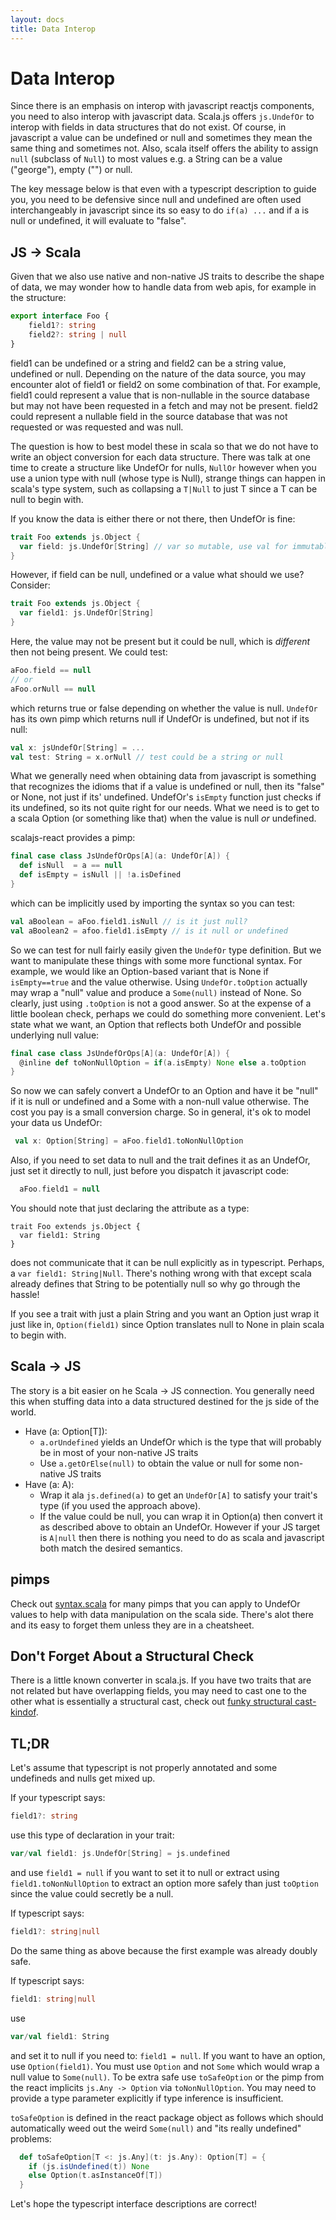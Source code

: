 ```yaml
---
layout: docs
title: Data Interop
---
```

# Data Interop
Since there is an emphasis on interop with javascript reactjs components, you need to also interop with javascript data. Scala.js offers `js.UndefOr` to interop with fields in data structures that do not exist. Of course, in javascript a value can be undefined or null and sometimes they mean the same thing and sometimes not. Also, scala itself offers the ability to assign `null` (subclass of `Null`) to most values e.g. a String can be a value ("george"), empty ("") or null.

The key message below is that even with a typescript description to guide you, you need to be defensive since null and undefined are often used interchangeably in javascript since its so easy to do `if(a) ...` and if a is null or undefined, it will evaluate to "false".

## JS -> Scala
Given that we also use native and non-native JS traits to describe the shape of data, we may wonder how to handle data from web apis, for example in the structure:

```typescript
export interface Foo { 
    field1?: string
    field2?: string | null
}
```

field1 can be undefined or a string and field2 can be a string value, undefined or null. Depending on the nature of the data source, you may encounter alot of field1 or field2 on some combination of that. For example, field1 could represent a value that is non-nullable in the source database but may not have been requested in a fetch and may not be present. field2 could represent a nullable field in the source database that was not requested or was requested and was null.

The question is how to best model these in scala so that we do not have to write an object conversion for each data structure. There was talk at one time to create a structure like UndefOr for nulls, `NullOr` however when you use a union type with null (whose type is Null), strange things can happen in scala's type system, such as collapsing a `T|Null` to just T since a T can be null to begin with.

If you know the data is either there or not there, then UndefOr is fine:

```scala
trait Foo extends js.Object {
  var field: js.UndefOr[String] // var so mutable, use val for immutable
}
```

However, if field can be null, undefined or a value what should we use? Consider:

```scala
trait Foo extends js.Object {
  var field1: js.UndefOr[String]
}
```

Here, the value may not be present but it could be null, which is *different* then not being present. We could test:

```scala
aFoo.field == null
// or
aFoo.orNull == null
```

which returns true or false depending on whether the value is null. `UndefOr` has its own pimp which returns null if UndefOr is undefined, but not if its null:

```scala
val x: jsUndefOr[String] = ...
val test: String = x.orNull // test could be a string or null
```

What we generally need when obtaining data from javascript is something that recognizes the idioms that if a value is undefined or null, then its "false" or None, not just if its' undefined. UndefOr's `isEmpty` function just checks if its undefined, so its not quite right for our needs. What we need is to get to a scala Option (or something like that) when the value is null *or* undefined.

scalajs-react provides a pimp:
```scala
final case class JsUndefOrOps[A](a: UndefOr[A]) {
  def isNull  = a == null
  def isEmpty = isNull || !a.isDefined
}
```

which can be implicitly used by importing the syntax so you can test:

```scala
val aBoolean = aFoo.field1.isNull // is it just null?
val aBoolean2 = afoo.field1.isEmpty // is it null or undefined
```

So we can test for null fairly easily given the `UndefOr` type definition. But we want to manipulate these things with some more functional syntax. For example, we would like an Option-based variant that is None if `isEmpty==true` and the value otherwise. Using `UndefOr.toOption` actually may wrap a "null" value and produce a `Some(null)` instead of None. So clearly, just using `.toOption` is not a good answer. So at the expense of a little boolean check, perhaps we could do something more convenient. Let's state what we want, an Option that reflects both UndefOr and possible underlying null value:

```scala
final case class JsUndefOrOps[A](a: UndefOr[A]) {
  @inline def toNonNullOption = if(a.isEmpty) None else a.toOption
}
```

So now we can safely convert a UndefOr to an Option and have it be "null" if it is null or undefined and a Some with a non-null value otherwise. The cost you pay is a small conversion charge. So in general, it's ok to model your data us UndefOr:

```scala
 val x: Option[String] = aFoo.field1.toNonNullOption
```

Also, if you need to set data to null and the trait defines it as an UndefOr, just set it directly to null, just before you dispatch it javascript code:
```scala
  aFoo.field1 = null
```

You should note that just declaring the attribute as a type:

```
trait Foo extends js.Object {
  var field1: String
}
```

does not communicate that it can be null explicitly as in typescript. Perhaps, a `var field1: String|Null`. There's nothing wrong with that except scala already defines that String to be potentially null so why go through the hassle!

If you see a trait with just a plain String and you want an Option just wrap it just like in, `Option(field1)` since Option translates null to None in plain scala to begin with.

## Scala -> JS
The story is a bit easier on he Scala -> JS connection. You generally need this when stuffing data into a data structured destined for the js side of the world.

* Have (a: Option[T]): 
   * `a.orUndefined` yields an UndefOr which is the type that will probably be in most of your non-native JS traits
   * Use `a.getOrElse(null)` to obtain the value or null for some non-native JS traits
* Have (a: A): 
   * Wrap it ala `js.defined(a)` to get an `UndefOr[A]` to satisfy your trait's type (if you used the approach above).
   * If the value could be null, you can wrap it in Option(a) then convert it as described above to obtain an UndefOr. However if your JS target is `A|null` then there is nothing you need to do as scala and javascript both match the desired semantics.

## pimps
Check out [syntax.scala](https://github.com/aappddeevv/scalajs-react/blob/master/scalajs-react-core/src/main/scala/syntax.scala) for many pimps that you can apply to UndefOr values to help with data manipulation on the scala side. There's alot there and its easy to forget them unless they are in a cheatsheet.

## Don't Forget About a Structural Check
There is a little known converter in scala.js. If you have two traits that are not related but have overlapping fields, you may need to cast one to the other what is essentially a structural cast, check out [funky structural cast-kindof](https://www.scala-js.org/api/scalajs-library/latest/#scala.scalajs.js.package@use[A](x:A):scala.scalajs.js.Using[A]).

## TL;DR
Let's assume that typescript is not properly annotated and some undefineds and nulls get mixed up. 

If your typescript says:
```typescript
field1?: string
```
use this type of declaration in your trait:
```scala
var/val field1: js.UndefOr[String] = js.undefined
```
and use `field1 = null` if you want to set it to null or extract using `field1.toNonNullOption` to extract an option more safely than just `toOption` since the value could secretly be a null.

If typescript says:
```typescript
field1?: string|null
```
Do the same thing as above because the first example was already doubly safe.

If typescript says:
```typescript
field1: string|null
```
use 
```scala
var/val field1: String
```
and set it to null if you need to: `field1 = null`. If you want to have an option, use `Option(field1)`. You must use `Option` and not `Some` which would wrap a null value to `Some(null)`. To be extra safe use `toSafeOption` or the pimp from the react implicits `js.Any -> Option` via `toNonNullOption`. You may need to provide a type parameter explicitly if type inference is insufficient.

`toSafeOption` is defined in the react package object as follows which should automatically weed out the weird `Some(null)` and "its really undefined" problems:
```scala
  def toSafeOption[T <: js.Any](t: js.Any): Option[T] = {
    if (js.isUndefined(t)) None
    else Option(t.asInstanceOf[T])
  }

```
Let's hope the typescript interface descriptions are correct!
